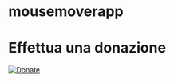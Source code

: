 # mousemoverapp

# Effettua una donazione

[![Donate](https://img.shields.io/badge/Donate-PayPal-green.svg)](https://www.paypal.com/donate/?hosted_button_id=AQTYX8VZKAX48)
